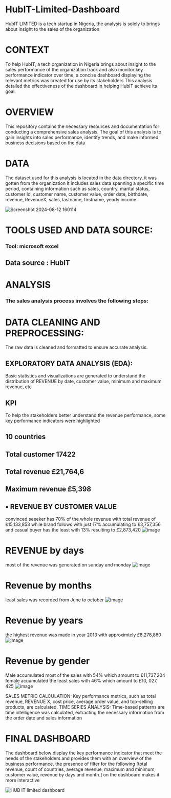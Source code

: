 # HubIT-Limited-Dashboard
HubIT LIMITED is a tech startup in Nigeria, the analysis is solely to brings about insight to the sales of the organization 

 # CONTEXT

To help HubIT, a tech organization in Nigeria brings about insight to the sales performance of the organization track and also monitor key performance indicator
over time, a concise dashboard displaying the relevant metrics was created for use by its stakeholders This analysis detailed the effectiveness
of the dashboard in helping HubIT achieve its goal.

# OVERVIEW

This repository contains the necessary resources and documentation for conducting a comprehensive sales analysis. The goal of this analysis is to gain 
insights into sales performance, identify trends, and make informed business decisions based on the data

# DATA

The dataset used for this analysis is located in the data directory. it was gotten from the organization It includes sales data spanning a specific time period, 
containing information such as sales, country, marital status, customer Id, customer name, customer value, order date, birthdate, revenue, RevenueX, sales, lastname,
firstname, yearly income.

![Screenshot 2024-08-12 160114](https://github.com/user-attachments/assets/b8ae0e1b-33ff-4d4a-b7e1-1621895890a0)


 # TOOLS USED AND DATA SOURCE:

### Tool: microsoft excel

## Data source : HubIT

# ANALYSIS

### The sales analysis process involves the following steps:

# DATA CLEANING AND PREPROCESSING:

The raw data is cleaned and formatted to ensure accurate analysis.

## EXPLORATORY DATA ANALYSIS (EDA):

Basic statistics and visualizations are generated to understand the distribution of REVENUE by date, customer value, minimum and maximum revenue, etc

## KPI

To help the stakeholders better understand the revenue performance, some key performance indicators were highlighted

##  10 countries
##  Total customer 17422
##  Total revenue £21,764,6
##  Maximum revenue £5,398
## • REVENUE BY CUSTOMER VALUE
convinced seeeker has 70% of the whole revenue with total revenue of £15,133,853 while brand follows with just 17% accumulating to £3,757,356 and casual buyer
has the least with 13% resulting to £2,873,420
![image](https://github.com/user-attachments/assets/0b99142d-5582-4d0f-8497-964f7e2024ec)

# REVENUE by days
most of the revenue was generated on sunday and monday
![image](https://github.com/user-attachments/assets/b53df932-6836-45bb-afac-102bdbd65331)

# Revenue by months
least sales was recorded from June to october
![image](https://github.com/user-attachments/assets/dda74cd7-6b7a-4e43-9343-5dbae37bdb4d)

# Revenue by years
the highest revenue was made in year 2013 with approximtely £8,278,860
![image](https://github.com/user-attachments/assets/1457dd60-5f27-4476-82d4-c25f5a494abf)

# Revenue by gender 
Male accumulated most of the sales with 54% which amount to £11,737,204
female acuumulated the least sales with 46% which amount to £10, 027, 425
![image](https://github.com/user-attachments/assets/690c6f36-e351-4c1d-a14b-f4b57bd0c210)

SALES METRIC CALCULATION: Key performance metrics, such as total revenue, REVENUE X, cost price, average order value, and top-selling products, are calculated.
TIME SERIES ANALYSIS: Time-based patterns are time intelligence was calculated, extracting the necessary information from the order date and sales information
# FINAL DASHBOARD

The dashboard below display the key performance indicator that meet the needs of the stakeholders and provides them with an overview of the business performance. the presence of filter for the following [total revenue, count of countries, average revenue, maximum and minimum, customer value, revenue by days and month.] on the dashboard makes it more interactive

![HUB IT limited dashboard](https://github.com/user-attachments/assets/a2361b37-5ecb-4aa6-9c14-eb2a48474200)




